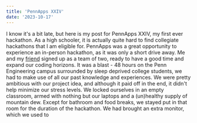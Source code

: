 ```yaml
---
title: 'PennApps XXIV'
date: '2023-10-17'
---
```


I know it's a bit late, but here is my post for PennApps XXIV, my first ever hackathon. As a high schooler, it is actually quite hard to find collegiate hackathons that I am eligible for. PennApps was a great opportunity to experience an in-person hackathon, as it was only a short drive away. Me and my [friend](https://justanotherinternetguy.neocities.org/) signed up as a team of two, ready to have a good time and expand our coding horizons. 
It was a blast - 48 hours on the Penn Engineering campus surrounded by sleep deprived college students, we had to make use of all our past knowledge and experiences. We were pretty ambitious with our project idea, and although it paid off in the end, it didn't help minimize our stress levels. 
We locked ourselves in an empty classroom, armed with nothing but our laptops and a (un)healthy supply of mountain dew. Except for bathroom and food breaks, we stayed put in that room for the duration of the hackathon. We had brought an extra monitor, which we used to 
